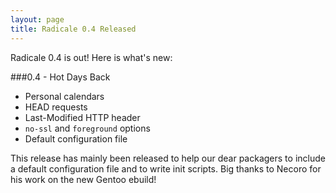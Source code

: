 ```yaml
---
layout: page
title: Radicale 0.4 Released
---
```


Radicale 0.4 is out! Here is what's new:

###0.4 - Hot Days Back

* Personal calendars
* HEAD requests 
* Last-Modified HTTP header
* ``no-ssl`` and ``foreground`` options
* Default configuration file

This release has mainly been released to help our dear packagers to include a default configuration file and to write init scripts. Big thanks to Necoro for his work on the new Gentoo ebuild!
